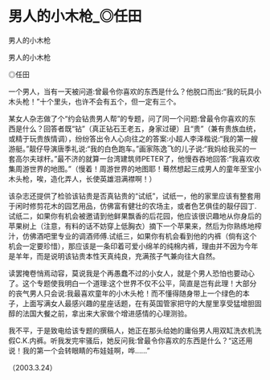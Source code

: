 # 男人的小木枪_◎任田

男人的小木枪

男人的小木枪

◎任田

一个男人，当有一天被问道:曾最令你喜欢的东西是什么？他脱口而出:“我的玩具小木头枪！”十个里头，也许不会有五个，但一定有三个。

某女人杂志做了个“约会钻贵男人帮”的专题，问了同一个问题:曾最令你喜欢的东西是什么？回答者既“钻”（真正钻石王老五，身家过硬）且“贵”（兼有贵族血统，或精于玩贵族情调），纷纷答出令人心向往之的答案:小超人李泽楷说:“我的第一艘游艇。”靓仔导演唐季礼说:“我的白色跑车。”画家陈逸飞的儿子说:“我妈给我买的一套高尔夫球杆。”最不济的就算一台湾建筑师PETER了，他慢吞吞地回答:“我喜欢收集周游世界的地图。”（慢着！周游世界的地图耶！蓦然想起三成男人的童年至宝小木头枪，唉，造化弄人，长使英雄泪满襟啊！）

该杂志还提供了检验该钻贵是否真钻贵的“试纸”，试纸一，他的家里应该有整套用于闲时修剪花木的园艺用品，仿佛富有健壮的农场主，或者色艺俱佳的靓仔园丁.试纸二，如果你有机会被邀请到他鲜果飘香的后花园，他应该很识趣地从你身后的苹果树上（注意，有料的话不妨穿上低胸衣）摘下一个苹果来，然后为你熟练地榨汁，仿佛酒吧里专业的调酒师傅.试纸三，如果你有机会看到他的内裤（倘有这个机会一定要珍惜），那应该是一条印着可爱小绵羊的纯棉内裤，理由并不因为今年是羊年，而是说明该钻贵本性天真纯良，充满孩子气兼向往大自然。

读罢掩卷悄焉动容，莫说我是个再愚蠢不过的小女人，就是个男人恐怕也要动心了。这个专题使我明白一个道理:这个世界不仅不公平，简直是岂有此理！大部分的丧气男人只会说:我最喜欢童年的小木头枪！而不懂得随身带上一个绿色的本子，上面写满女人最感兴趣的星座话题，在有英国管家把守的大屋里享受猛增胆固醇的法国大餐之前，拿出来大家做个增进感情的心理测验。

我不平，于是致电给该专题的撰稿人，她正在那头给她的庸俗男人用双缸洗衣机洗假C.K.内裤。听我发完牢骚后，她反问我:曾最令你喜欢的东西是什么？“这还用说！我的第一个会转眼睛的布娃娃啊，哗……”

（2003.3.24）